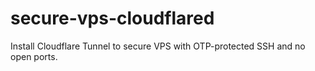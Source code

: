 # secure-vps-cloudflared
Install Cloudflare Tunnel to secure VPS with OTP-protected SSH and no open ports.
